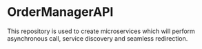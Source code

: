 # OrderManagerAPI
This repository is used to create microservices which will perform asynchronous call, service discovery and seamless redirection.
